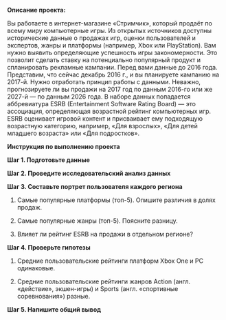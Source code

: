 **Описание проекта:**

Вы работаете в интернет-магазине «Стримчик», который продаёт по всему миру компьютерные игры. 
Из открытых источников доступны исторические данные о продажах игр, оценки пользователей и экспертов, жанры и платформы (например, Xbox или PlayStation). 
Вам нужно выявить определяющие успешность игры закономерности. 
Это позволит сделать ставку на потенциально популярный продукт и спланировать рекламные кампании.
Перед вами данные до 2016 года. Представим, что сейчас декабрь 2016 г., и вы планируете кампанию на 2017-й. 
Нужно отработать принцип работы с данными. Неважно, прогнозируете ли вы продажи на 2017 год по данным 2016-го или же 2027-й — по данным 2026 года.
В наборе данных попадается аббревиатура ESRB (Entertainment Software Rating Board) — это ассоциация, определяющая возрастной рейтинг компьютерных игр. ESRB оценивает игровой контент и присваивает ему подходящую возрастную категорию, например, «Для взрослых», «Для детей младшего возраста» или «Для подростков».

**Инструкция по выполнению проекта**

**Шаг 1. Подготовьте данные**

**Шаг 2. Проведите исследовательский анализ данных**

**Шаг 3. Составьте портрет пользователя каждого региона**

1) Самые популярные платформы (топ-5). Опишите различия в долях продаж.

2) Самые популярные жанры (топ-5). Поясните разницу.

3) Влияет ли рейтинг ESRB на продажи в отдельном регионе?

**Шаг 4. Проверьте гипотезы**

1) Средние пользовательские рейтинги платформ Xbox One и PC одинаковые.

2) Средние пользовательские рейтинги жанров Action (англ. «действие», экшен-игры) и Sports (англ. «спортивные соревнования») разные.

**Шаг 5. Напишите общий вывод**
